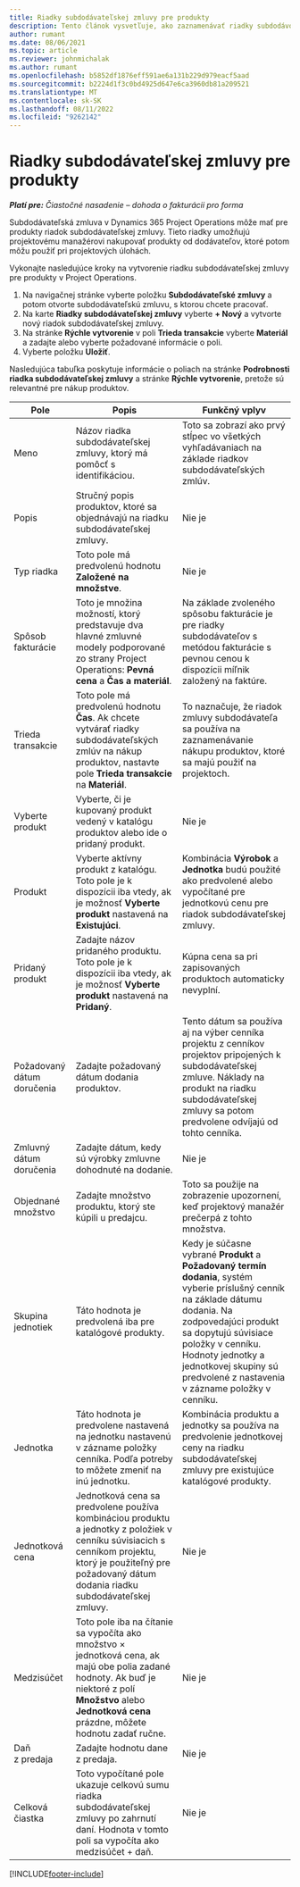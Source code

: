 ```yaml
---
title: Riadky subdodávateľskej zmluvy pre produkty
description: Tento článok vysvetľuje, ako zaznamenávať riadky subdodávok pre produkty a ako používať rôzne polia na zaznamenávanie nákupov produktov od dodávateľov.
author: rumant
ms.date: 08/06/2021
ms.topic: article
ms.reviewer: johnmichalak
ms.author: rumant
ms.openlocfilehash: b5852df1876eff591ae6a131b229d979eacf5aad
ms.sourcegitcommit: b2224d1f3c0bd4925d647e6ca3960db81a209521
ms.translationtype: MT
ms.contentlocale: sk-SK
ms.lasthandoff: 08/11/2022
ms.locfileid: "9262142"
---
```

# <a name="subcontract-lines-for-products"></a>Riadky subdodávateľskej zmluvy pre produkty

_**Platí pre:** Čiastočné nasadenie – dohoda o fakturácii pro forma_

Subdodávateľská zmluva v Dynamics 365 Project Operations môže mať pre produkty riadok subdodávateľskej zmluvy. Tieto riadky umožňujú projektovému manažérovi nakupovať produkty od dodávateľov, ktoré potom môžu použiť pri projektových úlohách.

Vykonajte nasledujúce kroky na vytvorenie riadku subdodávateľskej zmluvy pre produkty v Project Operations.

1. Na navigačnej stránke vyberte položku **Subdodávateľské zmluvy** a potom otvorte subdodávateľskú zmluvu, s ktorou chcete pracovať. 
2. Na karte **Riadky subdodávateľskej zmluvy** vyberte **+ Nový** a vytvorte nový riadok subdodávateľskej zmluvy.
3. Na stránke **Rýchle vytvorenie** v poli **Trieda transakcie** vyberte **Materiál** a zadajte alebo vyberte požadované informácie o poli. 
4. Vyberte položku **Uložiť**.

Nasledujúca tabuľka poskytuje informácie o poliach na stránke **Podrobnosti riadka subdodávateľskej zmluvy** a stránke **Rýchle vytvorenie**, pretože sú relevantné pre nákup produktov.

| Pole | Popis | Funkčný vplyv|
| ----- | ----------- | ----------- |
| Meno | Názov riadka subdodávateľskej zmluvy, ktorý má pomôcť s identifikáciou. |Toto sa zobrazí ako prvý stĺpec vo všetkých vyhľadávaniach na základe riadkov subdodávateľských zmlúv.
| Popis | Stručný popis produktov, ktoré sa objednávajú na riadku subdodávateľskej zmluvy. | Nie je |
| Typ riadka | Toto pole má predvolenú hodnotu **Založené na množstve**. |Nie je |
| Spôsob fakturácie | Toto je množina možností, ktorý predstavuje dva hlavné zmluvné modely podporované zo strany Project Operations: **Pevná cena** a **Čas a materiál**. | Na základe zvoleného spôsobu fakturácie je pre riadky subdodávateľov s metódou fakturácie s pevnou cenou k dispozícii míľnik založený na faktúre. |
| Trieda transakcie |Toto pole má predvolenú hodnotu **Čas**. Ak chcete vytvárať riadky subdodávateľských zmlúv na nákup produktov, nastavte pole **Trieda transakcie** na **Materiál**.  | To naznačuje, že riadok zmluvy subdodávateľa sa používa na zaznamenávanie nákupu produktov, ktoré sa majú použiť na projektoch. |
| Vyberte produkt | Vyberte, či je kupovaný produkt vedený v katalógu produktov alebo ide o pridaný produkt. |Nie je |
| Produkt | Vyberte aktívny produkt z katalógu. Toto pole je k dispozícii iba vtedy, ak je možnosť **Vyberte produkt** nastavená na **Existujúci**. |Kombinácia **Výrobok** a **Jednotka** budú použité ako predvolené alebo vypočítané pre jednotkovú cenu pre riadok subdodávateľskej zmluvy.
| Pridaný produkt | Zadajte názov pridaného produktu. Toto pole je k dispozícii iba vtedy, ak je možnosť **Vyberte produkt** nastavená na **Pridaný**.  |Kúpna cena sa pri zapisovaných produktoch automaticky nevyplní.|
| Požadovaný dátum doručenia | Zadajte požadovaný dátum dodania produktov.| Tento dátum sa používa aj na výber cenníka projektu z cenníkov projektov pripojených k subdodávateľskej zmluve. Náklady na produkt na riadku subdodávateľskej zmluvy sa potom predvolene odvíjajú od tohto cenníka. |
| Zmluvný dátum doručenia | Zadajte dátum, kedy sú výrobky zmluvne dohodnuté na dodanie.  |Nie je|
| Objednané množstvo | Zadajte množstvo produktu, ktorý ste kúpili u predajcu.| Toto sa použije na zobrazenie upozornení, keď projektový manažér prečerpá z tohto množstva.|
| Skupina jednotiek | Táto hodnota je predvolená iba pre katalógové produkty. |Kedy je súčasne vybrané **Produkt** a **Požadovaný termín dodania**, systém vyberie príslušný cenník na základe dátumu dodania. Na zodpovedajúci produkt sa dopytujú súvisiace položky v cenníku. Hodnoty jednotky a jednotkovej skupiny sú predvolené z nastavenia v zázname položky v cenníku. |
| Jednotka | Táto hodnota je predvolene nastavená na jednotku nastavenú v zázname položky cenníka. Podľa potreby to môžete zmeniť na inú jednotku.| Kombinácia produktu a jednotky sa používa na predvolenie jednotkovej ceny na riadku subdodávateľskej zmluvy pre existujúce katalógové produkty. |
| Jednotková cena | Jednotková cena sa predvolene používa kombináciou produktu a jednotky z položiek v cenníku súvisiacich s cenníkom projektu, ktorý je použiteľný pre požadovaný dátum dodania riadku subdodávateľskej zmluvy.  |Nie je |
| Medzisúčet | Toto pole iba na čítanie sa vypočíta ako množstvo × jednotková cena, ak majú obe polia zadané hodnoty. Ak buď je niektoré z polí **Množstvo** alebo **Jednotková cena** prázdne, môžete hodnotu zadať ručne.  |Nie je |
| Daň z predaja | Zadajte hodnotu dane z predaja. |Nie je |
| Celková čiastka | Toto vypočítané pole ukazuje celkovú sumu riadka subdodávateľskej zmluvy po zahrnutí daní. Hodnota v tomto poli sa vypočíta ako medzisúčet + daň. |Nie je |


[!INCLUDE[footer-include](../../includes/footer-banner.md)]
